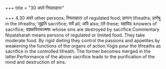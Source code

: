 +++
title = "30 अपरे नियताहाराः"

+++
4.30 अपरे other persons; नियताहाराः of regulated food; प्राणान्
lifreaths; प्राणेषु in the lifreaths; जुह्वति sacrifice; सर्वे all; अपि
also; एते these; यज्ञविदः knowers of sacrifice; यज्ञक्षपितकल्मषाः whose
sins are destroyed by sacrifice.Commentary Niyataharah means persons of
regulated or limited food. They take moderate food. By rigid dieting
they control the passions and appetites by weakening the functions of
the organs of action.Yogis pour the lifreaths as sacrifice in the
controlled lifreath. The former becomes merged in the latter.Performance
of the above sacrifice leads to the purification of the mind and
destruction of sins.
